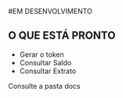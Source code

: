 #EM DESENVOLVIMENTO

## O QUE ESTÁ PRONTO
- Gerar o token
- Consultar Saldo
- Consultar Extrato

Consulte a pasta docs